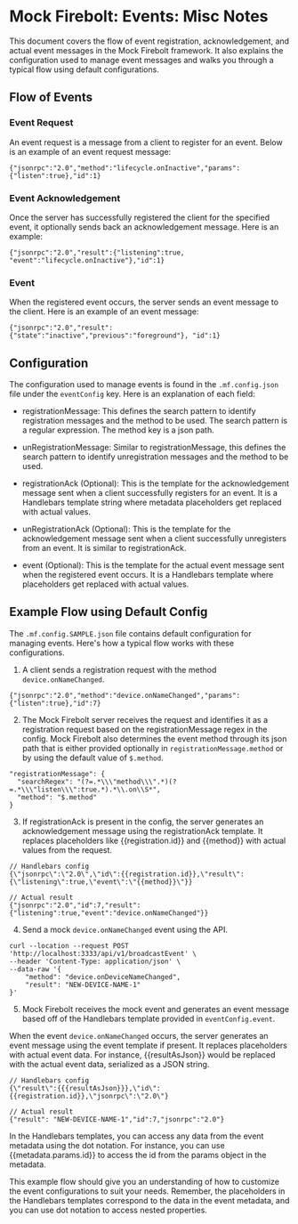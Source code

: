 # Mock Firebolt: Events: Misc Notes

This document covers the flow of event registration, acknowledgement, and actual event messages in the Mock Firebolt framework. It also explains the configuration used to manage event messages and walks you through a typical flow using default configurations.

## Flow of Events

### Event Request

An event request is a message from a client to register for an event. Below is an example of an event request message:

```
{"jsonrpc":"2.0","method":"lifecycle.onInactive","params":{"listen":true},"id":1}
```

### Event Acknowledgement

Once the server has successfully registered the client for the specified event, it optionally sends back an acknowledgement message. Here is an example:

```
{"jsonrpc":"2.0","result":{"listening":true, "event":"lifecycle.onInactive"},"id":1}
```

### Event

When the registered event occurs, the server sends an event message to the client. Here is an example of an event message:

```
{"jsonrpc":"2.0","result":{"state":"inactive","previous":"foreground"}, "id":1}
```

## Configuration

The configuration used to manage events is found in the `.mf.config.json` file under the `eventConfig` key. Here is an explanation of each field:

- registrationMessage: This defines the search pattern to identify registration messages and the method to be used. The search pattern is a regular expression. The method key is a json path.

- unRegistrationMessage: Similar to registrationMessage, this defines the search pattern to identify unregistration messages and the method to be used.

- registrationAck (Optional): This is the template for the acknowledgement message sent when a client successfully registers for an event. It is a Handlebars template string where metadata placeholders get replaced with actual values.

- unRegistrationAck (Optional): This is the template for the acknowledgement message sent when a client successfully unregisters from an event. It is similar to registrationAck.

- event (Optional): This is the template for the actual event message sent when the registered event occurs. It is a Handlebars template where placeholders get replaced with actual values.

## Example Flow using Default Config

The `.mf.config.SAMPLE.json` file contains default configuration for managing events. Here's how a typical flow works with these configurations.

1. A client sends a registration request with the method `device.onNameChanged`.

```
{"jsonrpc":"2.0","method":"device.onNameChanged","params":{"listen":true},"id":7}
```

2. The Mock Firebolt server receives the request and identifies it as a registration request based on the registrationMessage regex in the config. Mock Firebolt also determines the event method through its json path that is either provided optionally in `registrationMessage.method` or by using the default value of `$.method`.

```
"registrationMessage": {
  "searchRegex": "(?=.*\\\"method\\\".*)(?=.*\\\"listen\\\":true.*).*\\.on\\S*",
  "method": "$.method"
}
```

3. If registrationAck is present in the config, the server generates an acknowledgement message using the registrationAck template. It replaces placeholders like {{registration.id}} and {{method}} with actual values from the request.

```
// Handlebars config
{\"jsonrpc\":\"2.0\",\"id\":{{registration.id}},\"result\":{\"listening\":true,\"event\":\"{{method}}\"}}

// Actual result
{"jsonrpc":"2.0","id":7,"result":{"listening":true,"event":"device.onNameChanged"}}

```

4. Send a mock `device.onNameChanged` event using the API.

```
curl --location --request POST 'http://localhost:3333/api/v1/broadcastEvent' \
--header 'Content-Type: application/json' \
--data-raw '{
    "method": "device.onDeviceNameChanged",
    "result": "NEW-DEVICE-NAME-1"
}'
```

5. Mock Firebolt receives the mock event and generates an event message based off of the Handlebars template provided in `eventConfig.event`.

When the event `device.onNameChanged` occurs, the server generates an event message using the event template if present. It replaces placeholders with actual event data. For instance, {{resultAsJson}} would be replaced with the actual event data, serialized as a JSON string.

```
// Handlebars config
{\"result\":{{{resultAsJson}}},\"id\":{{registration.id}},\"jsonrpc\":\"2.0\"}

// Actual result
{"result": "NEW-DEVICE-NAME-1","id":7,"jsonrpc":"2.0"}
```

In the Handlebars templates, you can access any data from the event metadata using the dot notation. For instance, you can use {{metadata.params.id}} to access the id from the params object in the metadata.

This example flow should give you an understanding of how to customize the event configurations to suit your needs. Remember, the placeholders in the Handlebars templates correspond to the data in the event metadata, and you can use dot notation to access nested properties.
